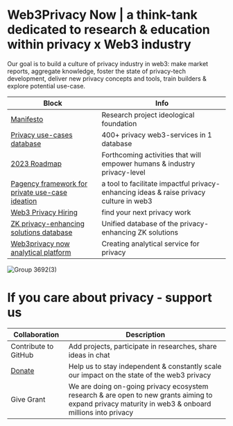 # Web3Privacy Now | a think-tank dedicated to research & education within privacy x Web3 industry
Our goal is to build a culture of privacy industry in web3: make market reports, aggregate knowledge, foster the state of privacy-tech development, deliver new privacy concepts and tools, train builders & explore potential use-case.

| Block  | Info |
| ------------- | ------------- |
| [Manifesto](https://github.com/Msiusko/web3privacy/blob/main/Manifesto.md)  | Research project ideological foundation  |
| [Privacy use-cases database](https://github.com/Msiusko/web3privacy/blob/main/Use-cases.md)  | 400+ privacy web3-services in 1 database |
| [2023 Roadmap](https://github.com/Msiusko/web3privacy/blob/main/Roadmap%202023.md)  | Forthcoming activities that will empower humans & industry privacy-level  |
| [Pagency framework for private use-case ideation](https://github.com/Msiusko/web3privacy/tree/main/Pagency)  | a tool to facilitate impactful privacy-enhancing ideas & raise privacy culture in web3 |
| [Web3 Privacy Hiring](https://docs.google.com/spreadsheets/d/1dN6bIWyOh01Dl-y1iZh-1TASZxKUefD098BUALcnUb8/edit?usp=sharing)  | find your next privacy work  |
| [ZK privacy-enhancing solutions database](https://github.com/Msiusko/web3privacy/tree/main/ZKprivacylandscape)  | Unified database of the privacy-enhancing ZK solutions |
| [Web3privacy now analytical platform](https://github.com/Msiusko/web3privacy/tree/main/Web3privacynowplatform)  | Creating analytical service for privacy |


![Group 3692(3)](https://github.com/web3privacy/web3privacy/assets/101947219/592a6890-c617-4827-b486-df72c58d2e1c)


# If you care about privacy - support us
| Collaboration  | Description |
| ------------- | ------------- |
| Contribute to GitHub | Add projects, participate in researches, share ideas in chat |
| [Donate](https://github.com/Msiusko/web3privacy/blob/main/README.md#donate) | Help us to stay independent & constantly scale our impact on the state of the web3 privacy |
| Give Grant | We are doing on-going privacy ecosystem research & are open to new grants aiming to expand privacy maturity in web3 & onboard millions into privacy |
